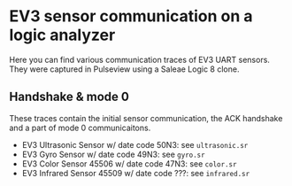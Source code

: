 # EV3 sensor communication on a logic analyzer

Here you can find various communication traces of EV3 UART sensors.
They were captured in Pulseview using a Saleae Logic 8 clone.

## Handshake & mode 0

These traces contain the initial sensor communication, the ACK handshake
and a part of mode 0 communicaitons.

 - EV3 Ultrasonic Sensor w/ date code 50N3: see `ultrasonic.sr`
 - EV3 Gyro Sensor w/ date code 49N3: see `gyro.sr`
 - EV3 Color Sensor 45506 w/ date code 47N3: see `color.sr`
 - EV3 Infrared Sensor 45509 w/ date code ???: see `infrared.sr`
